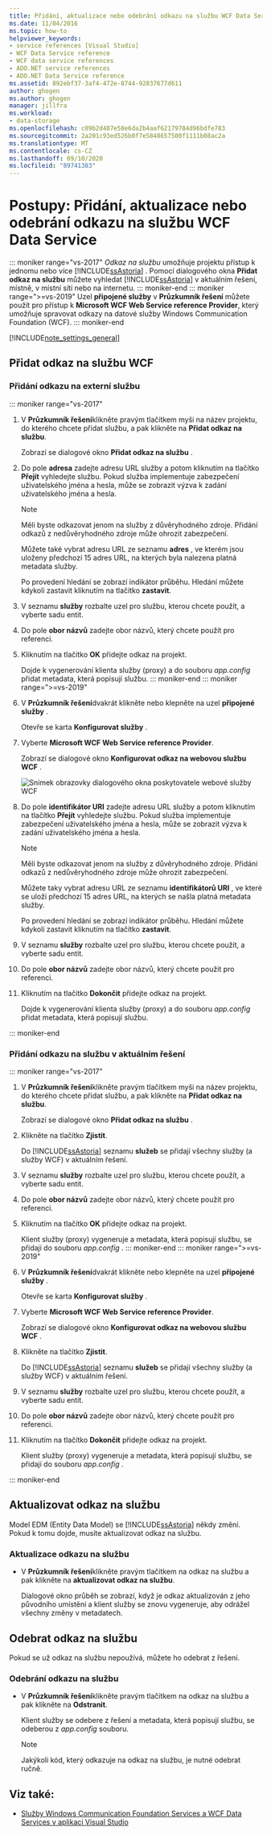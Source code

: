 ```yaml
---
title: Přidání, aktualizace nebo odebrání odkazu na službu WCF Data Service
ms.date: 11/04/2016
ms.topic: how-to
helpviewer_keywords:
- service references [Visual Studio]
- WCF Data Service reference
- WCF data service references
- ADO.NET service references
- ADO.NET Data Service reference
ms.assetid: 892ebf37-3af4-472e-8744-92837677d611
author: ghogen
ms.author: ghogen
manager: jillfra
ms.workload:
- data-storage
ms.openlocfilehash: c09b2d487e58e6da2b4aaf62179784d96bdfe783
ms.sourcegitcommit: 2a201c93ed526b0f7e5848657500f1111b08ac2a
ms.translationtype: MT
ms.contentlocale: cs-CZ
ms.lasthandoff: 09/10/2020
ms.locfileid: "89741383"
---
```

# <a name="how-to-add-update-or-remove-a-wcf-data-service-reference"></a>Postupy: Přidání, aktualizace nebo odebrání odkazu na službu WCF Data Service

::: moniker range="vs-2017"
*Odkaz na službu* umožňuje projektu přístup k jednomu nebo více [!INCLUDE[ssAstoria](../data-tools/includes/ssastoria_md.md)] . Pomocí dialogového okna **Přidat odkaz na službu** můžete vyhledat [!INCLUDE[ssAstoria](../data-tools/includes/ssastoria_md.md)] v aktuálním řešení, místně, v místní síti nebo na internetu.
::: moniker-end
::: moniker range=">=vs-2019"
Uzel **připojené služby** v **Průzkumník řešení** můžete použít pro přístup k **Microsoft WCF Web Service reference Provider**, který umožňuje spravovat odkazy na datové služby Windows Communication Foundation (WCF).
::: moniker-end

[!INCLUDE[note_settings_general](../data-tools/includes/note_settings_general_md.md)]

## <a name="add-a-wcf-service-reference"></a>Přidat odkaz na službu WCF

### <a name="to-add-a-reference-to-an-external-service"></a>Přidání odkazu na externí službu

::: moniker range="vs-2017"

1. V **Průzkumník řešení**klikněte pravým tlačítkem myši na název projektu, do kterého chcete přidat službu, a pak klikněte na **Přidat odkaz na službu**.

   Zobrazí se dialogové okno **Přidat odkaz na službu** .

1. Do pole **adresa** zadejte adresu URL služby a potom kliknutím na tlačítko **Přejít** vyhledejte službu. Pokud služba implementuje zabezpečení uživatelského jména a hesla, může se zobrazit výzva k zadání uživatelského jména a hesla.

    > [!NOTE]
    > Měli byste odkazovat jenom na služby z důvěryhodného zdroje. Přidání odkazů z nedůvěryhodného zdroje může ohrozit zabezpečení.

     Můžete také vybrat adresu URL ze seznamu **adres** , ve kterém jsou uloženy předchozí 15 adres URL, na kterých byla nalezena platná metadata služby.

     Po provedení hledání se zobrazí indikátor průběhu. Hledání můžete kdykoli zastavit kliknutím na tlačítko **zastavit**.

1. V seznamu **služby** rozbalte uzel pro službu, kterou chcete použít, a vyberte sadu entit.

1. Do pole **obor názvů** zadejte obor názvů, který chcete použít pro referenci.

1. Kliknutím na tlačítko **OK** přidejte odkaz na projekt.

     Dojde k vygenerování klienta služby (proxy) a do souboru *app.config* přidat metadata, která popisují službu.
::: moniker-end
::: moniker range=">=vs-2019"
1. V **Průzkumník řešení**dvakrát klikněte nebo klepněte na uzel **připojené služby** .

   Otevře se karta **Konfigurovat služby** .

1. Vyberte **Microsoft WCF Web Service reference Provider**.

   Zobrazí se dialogové okno **Konfigurovat odkaz na webovou službu WCF** .

   ![Snímek obrazovky dialogového okna poskytovatele webové služby WCF](media/vs-2019/configure-wcf-web-service-reference-dialog.png)


1. Do pole **identifikátor URI** zadejte adresu URL služby a potom kliknutím na tlačítko **Přejít** vyhledejte službu. Pokud služba implementuje zabezpečení uživatelského jména a hesla, může se zobrazit výzva k zadání uživatelského jména a hesla.

    > [!NOTE]
    > Měli byste odkazovat jenom na služby z důvěryhodného zdroje. Přidání odkazů z nedůvěryhodného zdroje může ohrozit zabezpečení.

     Můžete taky vybrat adresu URL ze seznamu **identifikátorů URI** , ve které se uloží předchozí 15 adres URL, na kterých se našla platná metadata služby.

     Po provedení hledání se zobrazí indikátor průběhu. Hledání můžete kdykoli zastavit kliknutím na tlačítko **zastavit**.

1. V seznamu **služby** rozbalte uzel pro službu, kterou chcete použít, a vyberte sadu entit.

1. Do pole **obor názvů** zadejte obor názvů, který chcete použít pro referenci.

1. Kliknutím na tlačítko **Dokončit** přidejte odkaz na projekt.

     Dojde k vygenerování klienta služby (proxy) a do souboru *app.config* přidat metadata, která popisují službu.

::: moniker-end

### <a name="to-add-a-reference-to-a-service-in-the-current-solution"></a>Přidání odkazu na službu v aktuálním řešení

::: moniker range="vs-2017"

1. V **Průzkumník řešení**klikněte pravým tlačítkem myši na název projektu, do kterého chcete přidat službu, a pak klikněte na **Přidat odkaz na službu**.

    Zobrazí se dialogové okno **Přidat odkaz na službu** .

1. Klikněte na tlačítko **Zjistit**.

    Do [!INCLUDE[ssAstoria](../data-tools/includes/ssastoria_md.md)] seznamu **služeb** se přidají všechny služby (a služby WCF) v aktuálním řešení.

1. V seznamu **služby** rozbalte uzel pro službu, kterou chcete použít, a vyberte sadu entit.

1. Do pole **obor názvů** zadejte obor názvů, který chcete použít pro referenci.

1. Kliknutím na tlačítko **OK** přidejte odkaz na projekt.

    Klient služby (proxy) vygeneruje a metadata, která popisují službu, se přidají do souboru *app.config* .
::: moniker-end
::: moniker range=">=vs-2019"
1. V **Průzkumník řešení**dvakrát klikněte nebo klepněte na uzel **připojené služby** . 

   Otevře se karta **Konfigurovat služby** .

1. Vyberte **Microsoft WCF Web Service reference Provider**.

   Zobrazí se dialogové okno **Konfigurovat odkaz na webovou službu WCF** .

1. Klikněte na tlačítko **Zjistit**.

    Do [!INCLUDE[ssAstoria](../data-tools/includes/ssastoria_md.md)] seznamu **služeb** se přidají všechny služby (a služby WCF) v aktuálním řešení.

1. V seznamu **služby** rozbalte uzel pro službu, kterou chcete použít, a vyberte sadu entit.

1. Do pole **obor názvů** zadejte obor názvů, který chcete použít pro referenci.

1. Kliknutím na tlačítko **Dokončit** přidejte odkaz na projekt.

    Klient služby (proxy) vygeneruje a metadata, která popisují službu, se přidají do souboru *app.config* .

::: moniker-end

## <a name="update-a-service-reference"></a>Aktualizovat odkaz na službu

Model EDM (Entity Data Model) se [!INCLUDE[ssAstoria](../data-tools/includes/ssastoria_md.md)] někdy změní. Pokud k tomu dojde, musíte aktualizovat odkaz na službu.

### <a name="to-update-a-service-reference"></a>Aktualizace odkazu na službu

- V **Průzkumník řešení**klikněte pravým tlačítkem na odkaz na službu a pak klikněte na **aktualizovat odkaz na službu**.

     Dialogové okno průběh se zobrazí, když je odkaz aktualizován z jeho původního umístění a klient služby se znovu vygeneruje, aby odrážel všechny změny v metadatech.

## <a name="remove-a-service-reference"></a>Odebrat odkaz na službu

Pokud se už odkaz na službu nepoužívá, můžete ho odebrat z řešení.

### <a name="to-remove-a-service-reference"></a>Odebrání odkazu na službu

- V **Průzkumník řešení**klikněte pravým tlačítkem na odkaz na službu a pak klikněte na **Odstranit**.

     Klient služby se odebere z řešení a metadata, která popisují službu, se odeberou z *app.config* souboru.

    > [!NOTE]
    > Jakýkoli kód, který odkazuje na odkaz na službu, je nutné odebrat ručně.

## <a name="see-also"></a>Viz také:

- [Služby Windows Communication Foundation Services a WCF Data Services v aplikaci Visual Studio](../data-tools/windows-communication-foundation-services-and-wcf-data-services-in-visual-studio.md)
